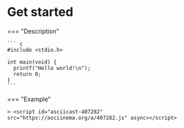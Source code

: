 # Get started

=== "Description"

    ``` c
    #include <stdio.h>

    int main(void) {
      printf("Hello world!\n");
      return 0;
    }
    ```

=== "Example"
    
    > <script id="asciicast-407282" src="https://asciinema.org/a/407282.js" async></script>


    
    



